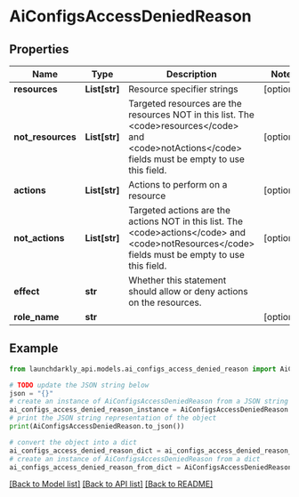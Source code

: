 # AiConfigsAccessDeniedReason


## Properties

Name | Type | Description | Notes
------------ | ------------- | ------------- | -------------
**resources** | **List[str]** | Resource specifier strings | [optional] 
**not_resources** | **List[str]** | Targeted resources are the resources NOT in this list. The &lt;code&gt;resources&lt;/code&gt; and &lt;code&gt;notActions&lt;/code&gt; fields must be empty to use this field. | [optional] 
**actions** | **List[str]** | Actions to perform on a resource | [optional] 
**not_actions** | **List[str]** | Targeted actions are the actions NOT in this list. The &lt;code&gt;actions&lt;/code&gt; and &lt;code&gt;notResources&lt;/code&gt; fields must be empty to use this field. | [optional] 
**effect** | **str** | Whether this statement should allow or deny actions on the resources. | 
**role_name** | **str** |  | [optional] 

## Example

```python
from launchdarkly_api.models.ai_configs_access_denied_reason import AiConfigsAccessDeniedReason

# TODO update the JSON string below
json = "{}"
# create an instance of AiConfigsAccessDeniedReason from a JSON string
ai_configs_access_denied_reason_instance = AiConfigsAccessDeniedReason.from_json(json)
# print the JSON string representation of the object
print(AiConfigsAccessDeniedReason.to_json())

# convert the object into a dict
ai_configs_access_denied_reason_dict = ai_configs_access_denied_reason_instance.to_dict()
# create an instance of AiConfigsAccessDeniedReason from a dict
ai_configs_access_denied_reason_from_dict = AiConfigsAccessDeniedReason.from_dict(ai_configs_access_denied_reason_dict)
```
[[Back to Model list]](../README.md#documentation-for-models) [[Back to API list]](../README.md#documentation-for-api-endpoints) [[Back to README]](../README.md)


